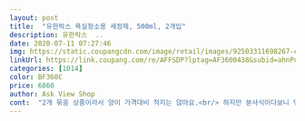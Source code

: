 ```yaml
---
layout: post 
title:  "유한락스 욕실청소용 세정제, 500ml, 2개입" 
description: 유한락스  ..
date: 2020-07-11 07:27:46 
img: https://static.coupangcdn.com/image/retail/images/92503311698267-c6cab9c4-2067-4250-91ff-cd7a5183175c.jpg 
linkUrl: https://link.coupang.com/re/AFFSDP?lptag=AF3600438&subid=ahnPublicAsk&pageKey=327138017&itemId=234232526&vendorItemId=70298389251&traceid=V0-113-6e7ec5670ca59416 
categories: [1014] 
color: BF360C 
price: 6860 
author: Ask View Shop 
cont:  "2개 묶음 상품이라서 양이 가격대비 적지는 않아요.<br/> 하지만 분사식이다보니 몆 번 뿌리면 양이 훅훅 줄어들어 아끼게 되네요ㅋㅋㅋ<br/>세정력<br/>어린이 보호 캡 사용시 주의할 점<br/>용량<br/>재구매 의사<br/>향기<br/>가격이 만만치 않아<br/>강한 세정력 원하시면 물로된 락스가 좋고요.<br/><br/>개인적으로 꽃향 싫어하는데 은은하게 나서 크게 상관없고요.<br/> 락스향이 강해서 뭔가 살균되는 느낌이에요.<br/> 화장실 콤콤한 냄새도 사려져서 좋고 락스냄새야 금방 날아가구요.<br/><br/>곰팡이 퇴치용이라면 솔직히 재구매를 고민해 볼 것 같아요.<br/><br/>그래서 시간이 지나면 향이 금방 날아가요.<br/><br/>그래서 열심히 뿌리고 문지르기를 하였더니<br/>그렇지만 캡이 쉽게 들리지 않는 것으로 보아 어린이 보호는 잘 된다고 할 수 있겠죠?<br/>기존 유한락스 물로 된 것보다는 살짝 세정력이 떨어지는 것 같아요.<br/> 저는 주로 화장실 곰팡이 없앨 때 락스 쓰는데 뿌리고 한참이 지나도 깨끗하게는 없어지지 않는 부분들이 있더라구요.<br/><br/>끝나고 눈, 코, 목이 따갑긴합니다... <br/><br/>넓게 분사되지 않습니다.<br/> 락스가 넓게 분사되면 호흡기에도 좋지 않을거 같고 뿌리는 느낌이나 재질은 좋아요.<br/><br/>락스는 락스예요.<br/>.<br/><br/>마스크 쓰고 청소 했는데도<br/>마트에서 사서 사용해보고 만족해서 쿠팡으로 재구매했어요.<br/> 역시 쿠팡 가격이 더 저렴하고 빠르네요.<br/> 두개라서 하나씩 비치해두고 이제 옮겨가며 청소 안해도 되네요.<br/><br/>변기도 물만 뿌려도 깨끗해졌습니다... <br/><br/>뿌려 놓고 30분 후 물만 뿌렸을 때<br/>뿌리는 입구나 통 자체 locking이 잘 되어 있습니다.<br/><br/>뿌리면 거품이 착 달라붙었다 주르륵 흐르며 거품이 사라지고,<br/>사진처럼 캡이 아래있던 것이 옆쪽으로 와야 해요!<br/>세면대 손잡이가 반짝거리긴 했고,<br/>세면대같은 곳 청소라면 이 제품만으로도 반짝반짝 빛나게 할 수 있어요!<br/>신발, 벽 타일에 세제가 묻었던 곳은 하얗게 락스 특유의 세정이 되긴 하였으나<br/>신발은 오래된 검은 자국까지는 문질러도 없어지지는 않았습니다.<br/> 재질상 검은 얼룩이 배겨 있는거 같고 그거까지는 지워지지 않는듯한 느낌입니다.<br/><br/>아.<br/>.<br/> 냄새는 납니다.<br/> 환기 필수구요.<br/>.<br/><br/>아.<br/>.<br/> 용기가 어린이들이 사용하기 어렵게<br/>아래 사진에 보이는 정도로 곰팡이 없애려면 뿌리고 5<br/> -10분 정도 그대로 두세요.<br/> 더 강력한 곰팡이는 30분 정도는 뿌려 두어야 해요.<br/><br/>암튼 간만에 속시원히 청소 잘 했습니다.<br/><br/>약간의 곰팡이와 분홍 물 때로 덮혔던 화장실이 엄청 깨끗해졌어요.<br/>.<br/><br/>역시... <br/>.<br/> 문지르지 않고는 깨끗한 청소가 되지 않았습니다.<br/>.<br/><br/>요즘 뿌려놨다 물만 뿌리면 되는 세제를 찾다<br/>이 제품 선택한 이유가 특유의 락스향 때문에 화장실 청소시 머리가 아파서였는데 이 제품 역시 락스향은 나요.<br/> 허나 그 강도가 물로 된 락스보다는 좀 덜한 정도에요.<br/><br/>저렴하고 깨끗하게 청소되는거 같아 구입해보았습니다.<br/><br/>제품 받자마자 캡 열 때 애 먹었어요ㅠ 분사기를 살짝 누른 상태여야지 빨간 캡이 쉽게 들리는데 그걸 나중에 알고 이미 손에 묻었어요ㅠ 설명서에 좀 자세히 있었다면 좋겠어요ㅠ<br/>처음 사용할때 아래 장금장치를 누르면서 힘껏 돌려야 열리구요.<br/> 그립감, 분사력이 좋고 거품형으로 잘 나와요.<br/> 솔로 세척후 물로 헹구어내면 거품 쉽게 잘 세척되고 청소후 미끌거림 없답니다.<br/> 타 브랜드랑 비교했을때 세정력 부족하지 않고 이정도면 충분한것 같아요.<br/><br/>청소엔 요행이 없는거 같습니다... <br/> 하지만 빠르고 깨끗하게 도와주는 세제를 찾는다면 구매해도 될거 같아요.<br/><br/>핑크 곰팡이, 물때는 다 잘 닦이고 이미 생겨버린 검은 곰팡이는 다 지워지진 않아요.<br/> 매일 청소 잘 해야해요 ㅠㅠ 그래도 청소후 살균되고 깨끗해져서 속시원하고 좋아요.<br/> 재구매 의사있어요.<br/><br/>환기시키고 환풍기 틀어놓고 화장실 보일러도 틀어놓지만 욕실청소 하루만 안해도 물때가 끼고 곰팡이는 순식간에 생기더라고요.<br/> 성격상 물로 닦아내야해서 건식으로는 사용못해요.<br/> 그래도 청소후에는 항상 건식으로 유지하고 있어요.<br/><br/>" 
---
```


